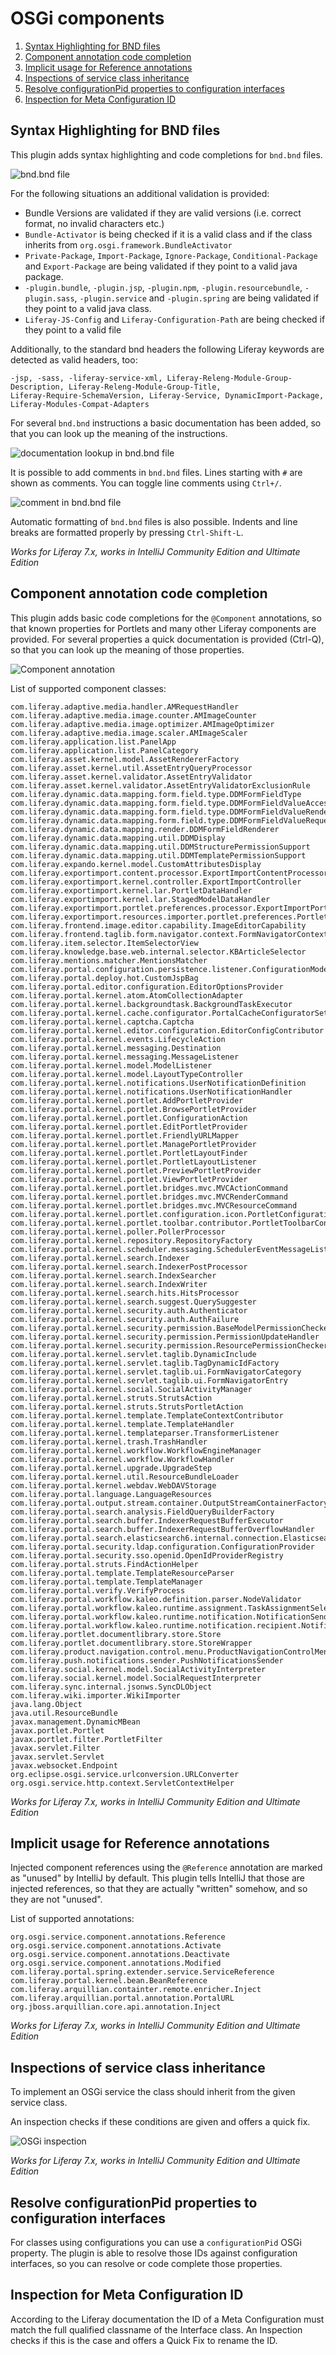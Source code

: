 OSGi components
===============

1. [Syntax Highlighting for BND files](#syntax-highlighting-for-bnd-files)
2. [Component annotation code completion](#component-annotation-code-completion)
3. [Implicit usage for Reference annotations](#implicit-usage-for-reference-annotations)
4. [Inspections of service class inheritance](#inspections-of-service-class-inheritance)
5. [Resolve configurationPid properties to configuration interfaces](#resolve-configurationpid-properties-to-configuration-interfaces)
6. [Inspection for Meta Configuration ID](#inspection-for-meta-configuration-id)

Syntax Highlighting for BND files
----------------------------------

This plugin adds syntax highlighting and code completions for ```bnd.bnd``` files.

![bnd.bnd file](bnd.png "bnd.bnd file")

For the following situations an additional validation is provided:
* Bundle Versions are validated if they are valid versions (i.e. correct format, no invalid characters etc.)
* `Bundle-Activator` is being checked if it is a valid class and if the class inherits from `org.osgi.framework.BundleActivator`
* `Private-Package`, `Import-Package`, `Ignore-Package`, `Conditional-Package` and `Export-Package` are being validated if they point to a valid java package.
* `-plugin.bundle`, `-plugin.jsp`, `-plugin.npm`, `-plugin.resourcebundle`, `-plugin.sass`, `-plugin.service` and `-plugin.spring` are being validated if they point to a valid java class.
* `Liferay-JS-Config` and `Liferay-Configuration-Path` are being checked if they point to a valid file

Additionally, to the standard bnd headers the following Liferay keywords are detected as valid headers, too:

    -jsp, -sass, -liferay-service-xml, Liferay-Releng-Module-Group-Description, Liferay-Releng-Module-Group-Title,
    Liferay-Require-SchemaVersion, Liferay-Service, DynamicImport-Package, Liferay-Modules-Compat-Adapters
        
For several `bnd.bnd` instructions a basic documentation has been added, so that you can look up the meaning of the instructions.

![documentation lookup in bnd.bnd file](bnd_documentation.png "documentation lookup in bnd.bnd file")

It is possible to add comments in `bnd.bnd` files. Lines starting with `#` are shown as comments. You can
toggle line comments using `Ctrl+/`. 

![comment in bnd.bnd file](bnd_comment.png "comment in in bnd.bnd file")

Automatic formatting of `bnd.bnd` files is also possible. Indents and line breaks are formatted properly by pressing
`Ctrl-Shift-L`.

*Works for Liferay 7.x, works in IntelliJ Community Edition and Ultimate Edition*

Component annotation code completion
------------------------------------

This plugin adds basic code completions for the ```@Component``` annotations, so that known properties for Portlets and many other
Liferay components are provided. For several properties a quick documentation is provided (Ctrl-Q), so that
you can look up the meaning of those properties.

![Component annotation](component.png "Component annotation")

List of supported component classes:

    com.liferay.adaptive.media.handler.AMRequestHandler
    com.liferay.adaptive.media.image.counter.AMImageCounter
    com.liferay.adaptive.media.image.optimizer.AMImageOptimizer
    com.liferay.adaptive.media.image.scaler.AMImageScaler
    com.liferay.application.list.PanelApp
    com.liferay.application.list.PanelCategory
    com.liferay.asset.kernel.model.AssetRendererFactory
    com.liferay.asset.kernel.util.AssetEntryQueryProcessor
    com.liferay.asset.kernel.validator.AssetEntryValidator
    com.liferay.asset.kernel.validator.AssetEntryValidatorExclusionRule
    com.liferay.dynamic.data.mapping.form.field.type.DDMFormFieldType
    com.liferay.dynamic.data.mapping.form.field.type.DDMFormFieldValueAccessor
    com.liferay.dynamic.data.mapping.form.field.type.DDMFormFieldValueRenderer
    com.liferay.dynamic.data.mapping.form.field.type.DDMFormFieldValueRequestParameterRetriever
    com.liferay.dynamic.data.mapping.render.DDMFormFieldRenderer
    com.liferay.dynamic.data.mapping.util.DDMDisplay
    com.liferay.dynamic.data.mapping.util.DDMStructurePermissionSupport
    com.liferay.dynamic.data.mapping.util.DDMTemplatePermissionSupport
    com.liferay.expando.kernel.model.CustomAttributesDisplay
    com.liferay.exportimport.content.processor.ExportImportContentProcessor
    com.liferay.exportimport.kernel.controller.ExportImportController
    com.liferay.exportimport.kernel.lar.PortletDataHandler
    com.liferay.exportimport.kernel.lar.StagedModelDataHandler
    com.liferay.exportimport.portlet.preferences.processor.ExportImportPortletPreferencesProcessor
    com.liferay.exportimport.resources.importer.portlet.preferences.PortletPreferencesTranslator
    com.liferay.frontend.image.editor.capability.ImageEditorCapability
    com.liferay.frontend.taglib.form.navigator.context.FormNavigatorContextProvider
    com.liferay.item.selector.ItemSelectorView
    com.liferay.knowledge.base.web.internal.selector.KBArticleSelector
    com.liferay.mentions.matcher.MentionsMatcher
    com.liferay.portal.configuration.persistence.listener.ConfigurationModelListener
    com.liferay.portal.deploy.hot.CustomJspBag
    com.liferay.portal.editor.configuration.EditorOptionsProvider
    com.liferay.portal.kernel.atom.AtomCollectionAdapter
    com.liferay.portal.kernel.backgroundtask.BackgroundTaskExecutor
    com.liferay.portal.kernel.cache.configurator.PortalCacheConfiguratorSettings
    com.liferay.portal.kernel.captcha.Captcha
    com.liferay.portal.kernel.editor.configuration.EditorConfigContributor
    com.liferay.portal.kernel.events.LifecycleAction
    com.liferay.portal.kernel.messaging.Destination
    com.liferay.portal.kernel.messaging.MessageListener
    com.liferay.portal.kernel.model.ModelListener
    com.liferay.portal.kernel.model.LayoutTypeController
    com.liferay.portal.kernel.notifications.UserNotificationDefinition
    com.liferay.portal.kernel.notifications.UserNotificationHandler
    com.liferay.portal.kernel.portlet.AddPortletProvider
    com.liferay.portal.kernel.portlet.BrowsePortletProvider
    com.liferay.portal.kernel.portlet.ConfigurationAction
    com.liferay.portal.kernel.portlet.EditPortletProvider
    com.liferay.portal.kernel.portlet.FriendlyURLMapper
    com.liferay.portal.kernel.portlet.ManagePortletProvider
    com.liferay.portal.kernel.portlet.PortletLayoutFinder
    com.liferay.portal.kernel.portlet.PortletLayoutListener
    com.liferay.portal.kernel.portlet.PreviewPortletProvider
    com.liferay.portal.kernel.portlet.ViewPortletProvider
    com.liferay.portal.kernel.portlet.bridges.mvc.MVCActionCommand
    com.liferay.portal.kernel.portlet.bridges.mvc.MVCRenderCommand
    com.liferay.portal.kernel.portlet.bridges.mvc.MVCResourceCommand
    com.liferay.portal.kernel.portlet.configuration.icon.PortletConfigurationIcon
    com.liferay.portal.kernel.portlet.toolbar.contributor.PortletToolbarContributor
    com.liferay.portal.kernel.poller.PollerProcessor
    com.liferay.portal.kernel.repository.RepositoryFactory
    com.liferay.portal.kernel.scheduler.messaging.SchedulerEventMessageListener
    com.liferay.portal.kernel.search.Indexer
    com.liferay.portal.kernel.search.IndexerPostProcessor
    com.liferay.portal.kernel.search.IndexSearcher
    com.liferay.portal.kernel.search.IndexWriter
    com.liferay.portal.kernel.search.hits.HitsProcessor
    com.liferay.portal.kernel.search.suggest.QuerySuggester
    com.liferay.portal.kernel.security.auth.Authenticator
    com.liferay.portal.kernel.security.auth.AuthFailure
    com.liferay.portal.kernel.security.permission.BaseModelPermissionChecker
    com.liferay.portal.kernel.security.permission.PermissionUpdateHandler
    com.liferay.portal.kernel.security.permission.ResourcePermissionChecker
    com.liferay.portal.kernel.servlet.taglib.DynamicInclude
    com.liferay.portal.kernel.servlet.taglib.TagDynamicIdFactory
    com.liferay.portal.kernel.servlet.taglib.ui.FormNavigatorCategory
    com.liferay.portal.kernel.servlet.taglib.ui.FormNavigatorEntry
    com.liferay.portal.kernel.social.SocialActivityManager
    com.liferay.portal.kernel.struts.StrutsAction
    com.liferay.portal.kernel.struts.StrutsPortletAction
    com.liferay.portal.kernel.template.TemplateContextContributor
    com.liferay.portal.kernel.template.TemplateHandler
    com.liferay.portal.kernel.templateparser.TransformerListener
    com.liferay.portal.kernel.trash.TrashHandler
    com.liferay.portal.kernel.workflow.WorkflowEngineManager
    com.liferay.portal.kernel.workflow.WorkflowHandler
    com.liferay.portal.kernel.upgrade.UpgradeStep
    com.liferay.portal.kernel.util.ResourceBundleLoader
    com.liferay.portal.kernel.webdav.WebDAVStorage
    com.liferay.portal.language.LanguageResources
    com.liferay.portal.output.stream.container.OutputStreamContainerFactory
    com.liferay.portal.search.analysis.FieldQueryBuilderFactory
    com.liferay.portal.search.buffer.IndexerRequestBufferExecutor
    com.liferay.portal.search.buffer.IndexerRequestBufferOverflowHandler
    com.liferay.portal.search.elasticsearch6.internal.connection.ElasticsearchConnection
    com.liferay.portal.security.ldap.configuration.ConfigurationProvider
    com.liferay.portal.security.sso.openid.OpenIdProviderRegistry
    com.liferay.portal.struts.FindActionHelper
    com.liferay.portal.template.TemplateResourceParser
    com.liferay.portal.template.TemplateManager
    com.liferay.portal.verify.VerifyProcess
    com.liferay.portal.workflow.kaleo.definition.parser.NodeValidator
    com.liferay.portal.workflow.kaleo.runtime.assignment.TaskAssignmentSelector
    com.liferay.portal.workflow.kaleo.runtime.notification.NotificationSender
    com.liferay.portal.workflow.kaleo.runtime.notification.recipient.NotificationRecipientBuilder
    com.liferay.portlet.documentlibrary.store.Store
    com.liferay.portlet.documentlibrary.store.StoreWrapper
    com.liferay.product.navigation.control.menu.ProductNavigationControlMenuEntry
    com.liferay.push.notifications.sender.PushNotificationsSender
    com.liferay.social.kernel.model.SocialActivityInterpreter
    com.liferay.social.kernel.model.SocialRequestInterpreter
    com.liferay.sync.internal.jsonws.SyncDLObject
    com.liferay.wiki.importer.WikiImporter
    java.lang.Object
    java.util.ResourceBundle
    javax.management.DynamicMBean
    javax.portlet.Portlet
    javax.portlet.filter.PortletFilter
    javax.servlet.Filter
    javax.servlet.Servlet
    javax.websocket.Endpoint
    org.eclipse.osgi.service.urlconversion.URLConverter
    org.osgi.service.http.context.ServletContextHelper

*Works for Liferay 7.x, works in IntelliJ Community Edition and Ultimate Edition*

Implicit usage for Reference annotations
----------------------------------------

Injected component references using the ```@Reference``` annotation are marked as "unused" by IntelliJ by default.
This plugin tells IntelliJ that those are injected references, so that they are actually "written" somehow, and
so they are not "unused".

List of supported annotations:
    
    org.osgi.service.component.annotations.Reference
    org.osgi.service.component.annotations.Activate
    org.osgi.service.component.annotations.Deactivate
    org.osgi.service.component.annotations.Modified
    com.liferay.portal.spring.extender.service.ServiceReference
    com.liferay.portal.kernel.bean.BeanReference
    com.liferay.arquillian.containter.remote.enricher.Inject
    com.liferay.arquillian.portal.annotation.PortalURL
    org.jboss.arquillian.core.api.annotation.Inject

*Works for Liferay 7.x, works in IntelliJ Community Edition and Ultimate Edition*

Inspections of service class inheritance
----------------------------------------

To implement an OSGi service the class should inherit from the given service class.

An inspection checks if these conditions are given and offers a quick fix.

![OSGi inspection](osgi_inspection.png "OSGi inspection")

*Works for Liferay 7.x, works in IntelliJ Community Edition and Ultimate Edition*

Resolve configurationPid properties to configuration interfaces
---------------------------------------------------------------

For classes using configurations you can use a `configurationPid` OSGi property. The plugin is 
able to resolve those IDs against configuration interfaces, so you can resolve or code complete
those properties.

Inspection for Meta Configuration ID
------------------------------------

According to the Liferay documentation the ID of a Meta Configuration must match
the full qualified classname of the Interface class. An Inspection checks if this is the
case and offers a Quick Fix to rename the ID.
